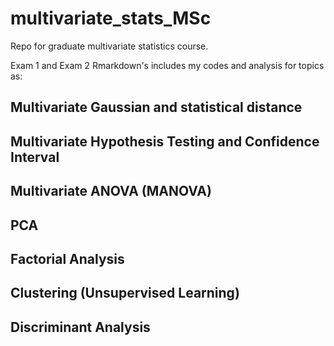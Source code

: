 # multivariate_stats_MSc
Repo for graduate multivariate statistics course.

Exam 1 and Exam 2 Rmarkdown's includes my codes and analysis for topics as:

## Multivariate Gaussian and statistical distance 
## Multivariate Hypothesis Testing and Confidence Interval
## Multivariate ANOVA (MANOVA)
## PCA 
## Factorial Analysis
## Clustering (Unsupervised Learning)
## Discriminant Analysis

